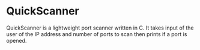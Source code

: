 # QuickScanner
QuickScanner is a lightweight port scanner written in C. It takes input of the user of the IP address and number of ports to scan then prints if a port is opened.
